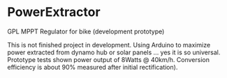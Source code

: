 PowerExtractor
==============

GPL MPPT Regulator for bike (development prototype)

This is not finished project in development. Using Arduino to maximize power extracted from dynamo hub or solar panels ... yes it is so universal. Prototype tests shown power output of 8Watts @ 40km/h. Conversion efficiency is about 90% measured after initial rectification).
